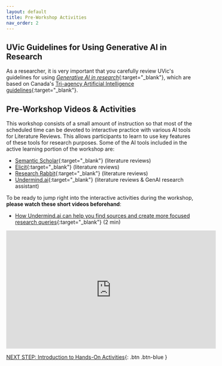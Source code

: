 ```yaml
---
layout: default
title: Pre-Workshop Activities
nav_order: 2
---
```

## UVic Guidelines for Using Generative AI in Research
As a researcher, it is very important that you carefully review UVic's guidelines for using [*Generative AI in research*](https://www.uvic.ca/research-innovation/strategic-initiatives/gen-ai-in-research/index.php){:target="_blank"}, which are based on Canada's [Tri-agency Artificial Intelligence guidelines](https://science.gc.ca/site/science/en/interagency-research-funding/policies-and-guidelines/use-generative-artificial-intelligence-development-and-review-research-proposals/guidance-use-artificial-intelligence-development-and-review-research-grant-proposals){:target="_blank"}.

## Pre-Workshop Videos & Activities
This workshop consists of a small amount of instruction so that most of the scheduled time can be devoted to interactive practice with various AI tools for Literature Reviews. This allows participants to learn to use key features of these  tools for research purposes. Some of the AI tools included in the active learning portion of the workshop are:
- [Semantic Scholar](){:target="_blank"} (literature reviews)
- [Elicit](https://elicit.com/){:target="_blank"} (literature reviews)
- [Research Rabbit](https://researchrabbitapp.com/){:target="_blank"} (literature reviews)
- [Undermind.ai](https://www.undermind.ai/){:target="_blank"} (literature reviews & GenAI research assistant)

To be ready to jump right into the interactive activities during the workshop, **please watch these short videos beforehand**:

- [How Undermind.ai can help you find sources and create more focused research queries](https://www.youtube.com/watch?v=fXXFR9QglhE){:target="_blank"} (2 min)<br>
<iframe width="560" height="315" src="https://www.youtube.com/embed/fXXFR9QglhE" title="Undermind.ai introduction" frameborder="0" allow="accelerometer; autoplay; clipboard-write; encrypted-media; gyroscope; picture-in-picture" allowfullscreen></iframe>

[NEXT STEP: Introduction to Hands-On Activities](activities-intro.html){: .btn .btn-blue }
